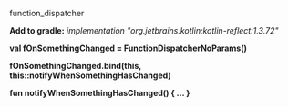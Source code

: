 function_dispatcher

**Add to gradle:**
*implementation "org.jetbrains.kotlin:kotlin-reflect:1.3.72"*



**val fOnSomethingChanged = FunctionDispatcherNoParams()**

**fOnSomethingChanged.bind(this, this::notifyWhenSomethingHasChanged)**

**fun notifyWhenSomethingHasChanged() {
  ...
}**
